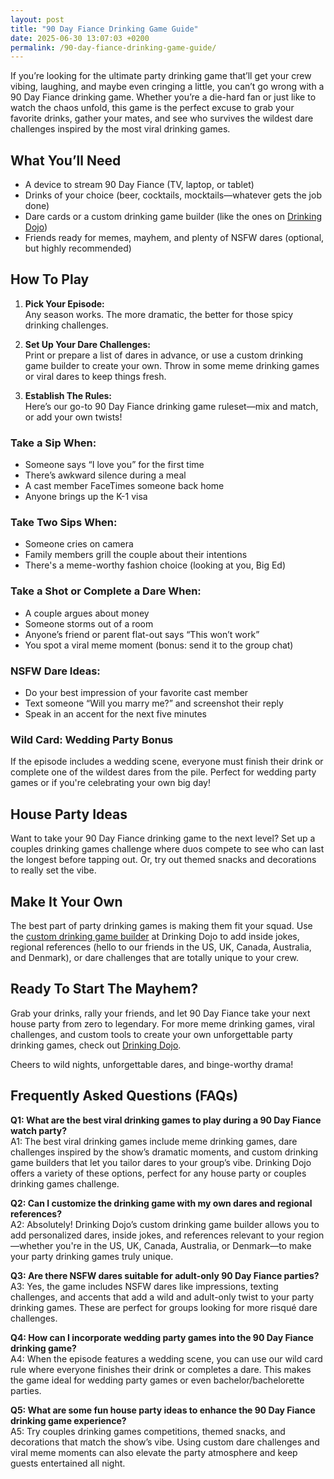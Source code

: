 ```yaml
---
layout: post
title: "90 Day Fiance Drinking Game Guide"
date: 2025-06-30 13:07:03 +0200
permalink: /90-day-fiance-drinking-game-guide/
---
```

If you’re looking for the ultimate party drinking game that’ll get your crew vibing, laughing, and maybe even cringing a little, you can’t go wrong with a 90 Day Fiance drinking game. Whether you’re a die-hard fan or just like to watch the chaos unfold, this game is the perfect excuse to grab your favorite drinks, gather your mates, and see who survives the wildest dare challenges inspired by the most viral drinking games.

## What You’ll Need

- A device to stream 90 Day Fiance (TV, laptop, or tablet)  
- Drinks of your choice (beer, cocktails, mocktails—whatever gets the job done)  
- Dare cards or a custom drinking game builder (like the ones on [Drinking Dojo](https://drinkingdojo.com))  
- Friends ready for memes, mayhem, and plenty of NSFW dares (optional, but highly recommended)  

## How To Play

1. **Pick Your Episode:**  
   Any season works. The more dramatic, the better for those spicy drinking challenges.

2. **Set Up Your Dare Challenges:**  
   Print or prepare a list of dares in advance, or use a custom drinking game builder to create your own. Throw in some meme drinking games or viral dares to keep things fresh.

3. **Establish The Rules:**  
   Here’s our go-to 90 Day Fiance drinking game ruleset—mix and match, or add your own twists!

### Take a Sip When:
- Someone says “I love you” for the first time  
- There’s awkward silence during a meal  
- A cast member FaceTimes someone back home  
- Anyone brings up the K-1 visa  

### Take Two Sips When:
- Someone cries on camera  
- Family members grill the couple about their intentions  
- There's a meme-worthy fashion choice (looking at you, Big Ed)  

### Take a Shot or Complete a Dare When:
- A couple argues about money  
- Someone storms out of a room  
- Anyone’s friend or parent flat-out says “This won’t work”  
- You spot a viral meme moment (bonus: send it to the group chat)  

### NSFW Dare Ideas:
- Do your best impression of your favorite cast member  
- Text someone “Will you marry me?” and screenshot their reply  
- Speak in an accent for the next five minutes  

### Wild Card: Wedding Party Bonus  
If the episode includes a wedding scene, everyone must finish their drink or complete one of the wildest dares from the pile. Perfect for wedding party games or if you're celebrating your own big day!

## House Party Ideas

Want to take your 90 Day Fiance drinking game to the next level? Set up a couples drinking games challenge where duos compete to see who can last the longest before tapping out. Or, try out themed snacks and decorations to really set the vibe.

## Make It Your Own

The best part of party drinking games is making them fit your squad. Use the [custom drinking game builder](https://drinkingdojo.com) at Drinking Dojo to add inside jokes, regional references (hello to our friends in the US, UK, Canada, Australia, and Denmark), or dare challenges that are totally unique to your crew.

## Ready To Start The Mayhem?

Grab your drinks, rally your friends, and let 90 Day Fiance take your next house party from zero to legendary. For more meme drinking games, viral challenges, and custom tools to create your own unforgettable party drinking games, check out [Drinking Dojo](https://drinkingdojo.com).

Cheers to wild nights, unforgettable dares, and binge-worthy drama!

## Frequently Asked Questions (FAQs)

**Q1: What are the best viral drinking games to play during a 90 Day Fiance watch party?**  
A1: The best viral drinking games include meme drinking games, dare challenges inspired by the show’s dramatic moments, and custom drinking game builders that let you tailor dares to your group’s vibe. Drinking Dojo offers a variety of these options, perfect for any house party or couples drinking games challenge.

**Q2: Can I customize the drinking game with my own dares and regional references?**  
A2: Absolutely! Drinking Dojo’s custom drinking game builder allows you to add personalized dares, inside jokes, and references relevant to your region—whether you're in the US, UK, Canada, Australia, or Denmark—to make your party drinking games truly unique.

**Q3: Are there NSFW dares suitable for adult-only 90 Day Fiance parties?**  
A3: Yes, the game includes NSFW dares like impressions, texting challenges, and accents that add a wild and adult-only twist to your party drinking games. These are perfect for groups looking for more risqué dare challenges.

**Q4: How can I incorporate wedding party games into the 90 Day Fiance drinking game?**  
A4: When the episode features a wedding scene, you can use our wild card rule where everyone finishes their drink or completes a dare. This makes the game ideal for wedding party games or even bachelor/bachelorette parties.

**Q5: What are some fun house party ideas to enhance the 90 Day Fiance drinking game experience?**  
A5: Try couples drinking games competitions, themed snacks, and decorations that match the show’s vibe. Using custom dare challenges and viral meme moments can also elevate the party atmosphere and keep guests entertained all night.

<script type="application/ld+json">
{
  "@context": "https://schema.org",
  "@type": "BlogPosting",
  "headline": "90 Day Fiance Drinking Game Guide",
  "description": "Discover the ultimate 90 Day Fiance drinking game guide packed with party drinking games, dare challenges, and custom tools from Drinking Dojo to make your house party unforgettable.",
  "author": {
    "@type": "Person",
    "name": "Drinking Dojo"
  },
  "publisher": {
    "@type": "Person",
    "name": "Drinking Dojo"
  },
  "mainEntityOfPage": {
    "@type": "WebPage",
    "@id": "https://drinkingdojo.com/90-day-fiance-drinking-game-guide"
  },
  "url": "https://drinkingdojo.com/90-day-fiance-drinking-game-guide",
  "datePublished": "2024-06-01",
  "dateModified": "2024-06-01",
  "inLanguage": "en-US",
  "keywords": "drinking games, party drinking games, custom drinking game builder, dare challenges, viral drinking games, meme drinking games, 90 Day Fiance drinking game, NSFW dares, wedding party games, couples drinking games, house party ideas",
  "image": "https://drinkingdojo.com/images/90-day-fiance-drinking-game.jpg"
}
</script>

<script type="application/ld+json">
{
  "@context": "https://schema.org",
  "@type": "FAQPage",
  "mainEntity": [
    {
      "@type": "Question",
      "name": "What are the best viral drinking games to play during a 90 Day Fiance watch party?",
      "acceptedAnswer": {
        "@type": "Answer",
        "text": "The best viral drinking games include meme drinking games, dare challenges inspired by the show’s dramatic moments, and custom drinking game builders that let you tailor dares to your group’s vibe. Drinking Dojo offers a variety of these options, perfect for any house party or couples drinking games challenge."
      }
    },
    {
      "@type": "Question",
      "name": "Can I customize the drinking game with my own dares and regional references?",
      "acceptedAnswer": {
        "@type": "Answer",
        "text": "Absolutely! Drinking Dojo’s custom drinking game builder allows you to add personalized dares, inside jokes, and references relevant to your region—whether you're in the US, UK, Canada, Australia, or Denmark—to make your party drinking games truly unique."
      }
    },
    {
      "@type": "Question",
      "name": "Are there NSFW dares suitable for adult-only 90 Day Fiance parties?",
      "acceptedAnswer": {
        "@type": "Answer",
        "text": "Yes, the game includes NSFW dares like impressions, texting challenges, and accents that add a wild and adult-only twist to your party drinking games. These are perfect for groups looking for more risqué dare challenges."
      }
    },
    {
      "@type": "Question",
      "name": "How can I incorporate wedding party games into the 90 Day Fiance drinking game?",
      "acceptedAnswer": {
        "@type": "Answer",
        "text": "When the episode features a wedding scene, you can use our wild card rule where everyone finishes their drink or completes a dare. This makes the game ideal for wedding party games or even bachelor/bachelorette parties."
      }
    },
    {
      "@type": "Question",
      "name": "What are some fun house party ideas to enhance the 90 Day Fiance drinking game experience?",
      "acceptedAnswer": {
        "@type": "Answer",
        "text": "Try couples drinking games competitions, themed snacks, and decorations that match the show’s vibe. Using custom dare challenges and viral meme moments can also elevate the party atmosphere and keep guests entertained all night."
      }
    }
  ]
}
</script>